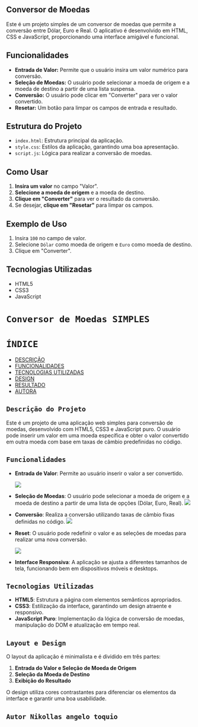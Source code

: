 
## Conversor de Moedas

Este é um projeto simples de um conversor de moedas que permite a conversão entre Dólar, Euro e Real. O aplicativo é desenvolvido em HTML, CSS e JavaScript, proporcionando uma interface amigável e funcional.

## Funcionalidades

- **Entrada de Valor:** Permite que o usuário insira um valor numérico para conversão.
- **Seleção de Moedas:** O usuário pode selecionar a moeda de origem e a moeda de destino a partir de uma lista suspensa.
- **Conversão:** O usuário pode clicar em "Converter" para ver o valor convertido.
- **Resetar:** Um botão para limpar os campos de entrada e resultado.

## Estrutura do Projeto

- `index.html`: Estrutura principal da aplicação.
- `style.css`: Estilos da aplicação, garantindo uma boa apresentação.
- `script.js`: Lógica para realizar a conversão de moedas.

## Como Usar

1. **Insira um valor** no campo "Valor".
2. **Selecione a moeda de origem** e a moeda de destino.
3. **Clique em "Converter"** para ver o resultado da conversão.
4. Se desejar, **clique em "Resetar"** para limpar os campos.

## Exemplo de Uso

1. Insira `100` no campo de valor.
2. Selecione `Dólar` como moeda de origem e `Euro` como moeda de destino.
3. Clique em "Converter".

## Tecnologias Utilizadas

- HTML5
- CSS3
- JavaScript

# ``Conversor de Moedas SIMPLES``
 
# ``ÍNDICE``
* [DESCRIÇÃO](#descrição-do-projeto)
* [FUNCIONALIDADES](#funcionalidades)
* [TECNOLOGIAS UTILIZADAS](#tecnologias-utilizadas)
* [DESIGN](#design)
* [RESULTADO](#resultado)
* [AUTORA](#resultado)
 
## ``Descrição do Projeto``
 
Este é um projeto de uma aplicação web simples para conversão de moedas, desenvolvido com HTML5, CSS3 e JavaScript puro. O usuário pode inserir um valor em uma moeda específica e obter o valor convertido em outra moeda com base em taxas de câmbio predefinidas no código.
 
## ``Funcionalidades``
 
- **Entrada de Valor**: Permite ao usuário inserir o valor a ser convertido.
 
    ![](img/inserir.png)
- **Seleção de Moedas**: O usuário pode selecionar a moeda de origem e a moeda de destino a partir de uma lista de opções (Dólar, Euro, Real).
![](img/moedas.png)
- **Conversão**: Realiza a conversão utilizando taxas de câmbio fixas definidas no código.
![](img/valor.png)
- **Reset**: O usuário pode redefinir o valor e as seleções de moedas para realizar uma nova conversão.
 
    ![](img/botoes.png)
- **Interface Responsiva**: A aplicação se ajusta a diferentes tamanhos de tela, funcionando bem em dispositivos móveis e desktops.
 
## ``Tecnologias Utilizadas``
 
- **HTML5**: Estrutura a página com elementos semânticos apropriados.
- **CSS3**: Estilização da interface, garantindo um design atraente e responsivo.
- **JavaScript Puro**: Implementação da lógica de conversão de moedas, manipulação do DOM e atualização em tempo real.
 
## ``Layout e Design``
 
O layout da aplicação é minimalista e é dividido em três partes:
1. **Entrada do Valor e Seleção de Moeda de Origem**
2. **Seleção da Moeda de Destino**
3. **Exibição do Resultado**
 
O design utiliza cores contrastantes para diferenciar os elementos da interface e garantir uma boa usabilidade. 
## ``Autor Nikollas angelo toquio`` 
[]()